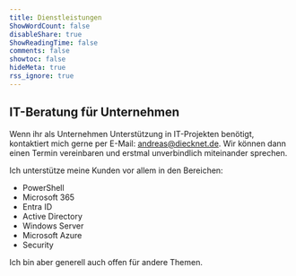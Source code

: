 ```yaml
---
title: Dienstleistungen
ShowWordCount: false
disableShare: true
ShowReadingTime: false
comments: false
showtoc: false
hideMeta: true
rss_ignore: true
---
```


## IT-Beratung für Unternehmen

Wenn ihr als Unternehmen Unterstützung in IT-Projekten benötigt, kontaktiert mich gerne per E-Mail: [andreas@diecknet.de](mailto:andreas@diecknet.de). Wir können dann einen Termin vereinbaren und erstmal unverbindlich miteinander sprechen.

Ich unterstütze meine Kunden vor allem in den Bereichen:

- PowerShell
- Microsoft 365
- Entra ID
- Active Directory
- Windows Server
- Microsoft Azure
- Security

Ich bin aber generell auch offen für andere Themen.
